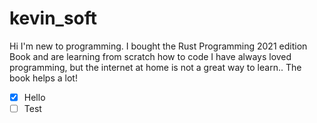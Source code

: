 # kevin_soft
Hi I'm new to programming.
I bought the Rust Programming 2021 edition Book and are learning from scratch how to code
I have always loved programming, but the internet at home is not a great way to learn..
The book helps a lot! 
- [x] Hello
- [ ] Test

